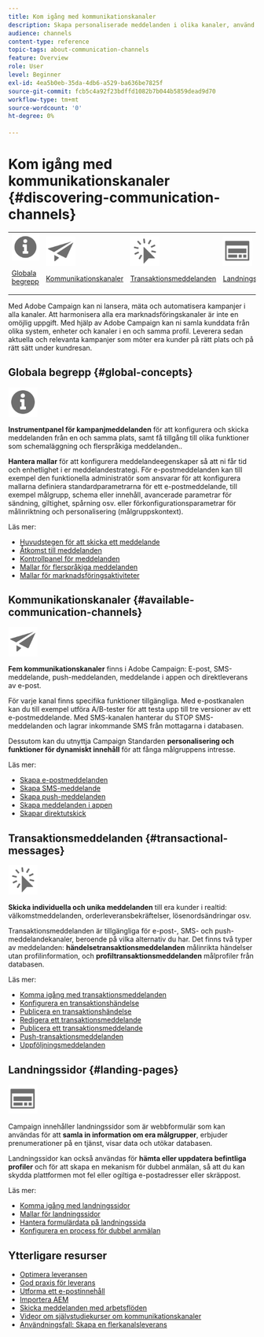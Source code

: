 ```yaml
---
title: Kom igång med kommunikationskanaler
description: Skapa personaliserade meddelanden i olika kanaler, använd mallar, skapa landningssidor och kontrollera bästa praxis.
audience: channels
content-type: reference
topic-tags: about-communication-channels
feature: Overview
role: User
level: Beginner
exl-id: 4ea5b0eb-35da-4db6-a529-ba636be7825f
source-git-commit: fcb5c4a92f23bdffd1082b7b044b5859dead9d70
workflow-type: tm+mt
source-wordcount: '0'
ht-degree: 0%

---
```


# Kom igång med kommunikationskanaler {#discovering-communication-channels}

<table>
<tr>
<td><img src="assets/do-not-localize/icon_concepts.svg" width="60px"><p><a href="#global-concepts">Globala begrepp</a></p></td>
<td><img src="assets/do-not-localize/icon_channels.svg" width="60px"><p><a href="#available-communication-channels">Kommunikationskanaler</a></p></td>
<td><img src="assets/do-not-localize/icon_transactional.svg" width="60px"><p><a href="#transactional-messages">Transaktionsmeddelanden</a></p></td>
<td><img src="assets/do-not-localize/icon_landing.svg" width="60px"><p><a href="#landing-pages">Landningssidor</a></p></td></tr>
</table>

Med Adobe Campaign kan ni lansera, mäta och automatisera kampanjer i alla kanaler.
Att harmonisera alla era marknadsföringskanaler är inte en omöjlig uppgift. Med hjälp av Adobe Campaign kan ni samla kunddata från olika system, enheter och kanaler i en och samma profil. Leverera sedan aktuella och relevanta kampanjer som möter era kunder på rätt plats och på rätt sätt under kundresan.

## Globala begrepp {#global-concepts}

<img src="assets/do-not-localize/icon_concepts.svg" width="60px">

**Instrumentpanel för kampanjmeddelanden** för att konfigurera och skicka meddelanden från en och samma plats, samt få tillgång till olika funktioner som schemaläggning och flerspråkiga meddelanden..

**Hantera mallar** för att konfigurera meddelandeegenskaper så att ni får tid och enhetlighet i er meddelandestrategi. För e-postmeddelanden kan till exempel den funktionella administratör som ansvarar för att konfigurera mallarna definiera standardparametrarna för ett e-postmeddelande, till exempel målgrupp, schema eller innehåll, avancerade parametrar för sändning, giltighet, spårning osv. eller förkonfigurationsparametrar för målinriktning och personalisering (målgruppskontext).

Läs mer:

* [Huvudstegen för att skicka ett meddelande](../../channels/using/key-steps-to-send-a-message.md)
* [Åtkomst till meddelanden](../../channels/using/accessing-messages.md)
* [Kontrollpanel för meddelanden](../../channels/using/message-dashboard.md)
* [Mallar för flerspråkiga meddelanden](../../channels/using/multilingual-messages-template.md)
* [Mallar för marknadsföringsaktiviteter](../../start/using/marketing-activity-templates.md)

## Kommunikationskanaler {#available-communication-channels}

<img src="assets/do-not-localize/icon_channels.svg"  width="60px">

**Fem kommunikationskanaler** finns i Adobe Campaign: E-post, SMS-meddelande, push-meddelanden, meddelande i appen och direktleverans av e-post.

För varje kanal finns specifika funktioner tillgängliga. Med e-postkanalen kan du till exempel utföra A/B-tester för att testa upp till tre versioner av ett e-postmeddelande. Med SMS-kanalen hanterar du STOP SMS-meddelanden och lagrar inkommande SMS från mottagarna i databasen.

Dessutom kan du utnyttja Campaign Standarden **personalisering och funktioner för dynamiskt innehåll** för att fånga målgruppens intresse.

Läs mer:

* [Skapa e-postmeddelanden](../../channels/using/about-emails.md)
* [Skapa SMS-meddelande](../../channels/using/about-sms-messages.md)
* [Skapa push-meddelanden](../../channels/using/about-push-notifications.md)
* [Skapa meddelanden i appen](../../channels/using/about-in-app-messaging.md)
* [Skapar direktutskick](../../channels/using/about-direct-mail.md)

## Transaktionsmeddelanden {#transactional-messages}

<img src="assets/do-not-localize/icon_transactional.svg" width="60px">

**Skicka individuella och unika meddelanden** till era kunder i realtid: välkomstmeddelanden, orderleveransbekräftelser, lösenordsändringar osv.

Transaktionsmeddelanden är tillgängliga för e-post-, SMS- och push-meddelandekanaler, beroende på vilka alternativ du har. Det finns två typer av meddelanden: **händelsetransaktionsmeddelanden** målinrikta händelser utan profilinformation, och **profiltransaktionsmeddelanden** målprofiler från databasen.

Läs mer:

* [Komma igång med transaktionsmeddelanden](../../channels/using/getting-started-with-transactional-msg.md)
* [Konfigurera en transaktionshändelse](../../channels/using/configuring-transactional-event.md)
* [Publicera en transaktionshändelse](../../channels/using/publishing-transactional-event.md)
* [Redigera ett transaktionsmeddelande](../../channels/using/editing-transactional-message.md)
* [Publicera ett transaktionsmeddelande](../../channels/using/publishing-transactional-message.md)
* [Push-transaktionsmeddelanden](../../channels/using/transactional-push-notifications.md)
* [Uppföljningsmeddelanden](../../channels/using/follow-up-messages.md)

## Landningssidor {#landing-pages}

<img src="assets/do-not-localize/icon_landing.svg" width="60px">

Campaign innehåller landningssidor som är webbformulär som kan användas för att **samla in information om era målgrupper**, erbjuder prenumerationer på en tjänst, visar data och utökar databasen.

Landningssidor kan också användas för **hämta eller uppdatera befintliga profiler** och för att skapa en mekanism för dubbel anmälan, så att du kan skydda plattformen mot fel eller ogiltiga e-postadresser eller skräppost.

Läs mer:

* [Komma igång med landningssidor](../../channels/using/getting-started-with-landing-pages.md)
* [Mallar för landningssidor](../../channels/using/landing-page-templates.md)
* [Hantera formulärdata på landningssida](../../channels/using/managing-landing-page-form-data.md)
* [Konfigurera en process för dubbel anmälan](../../channels/using/setting-up-a-double-opt-in-process.md)

## Ytterligare resurser

* [Optimera leveransen](../../sending/using/about-deliverability.md)
* [God praxis för leverans](../../sending/using/delivery-best-practices.md)
* [Utforma ett e-postinnehåll](../../designing/using/designing-content-in-adobe-campaign.md)
* [Importera AEM](../../integrating/using/creating-email-experience-manager.md)
* [Skicka meddelanden med arbetsflöden](../../automating/using/about-channel-activities.md)
* [Videor om självstudiekurser om kommunikationskanaler](https://experienceleague.adobe.com/docs/campaign-standard-learn/tutorials/communication-channels/email/create-email-from-homepage.html?lang=sv)
* [Användningsfall: Skapa en flerkanalsleverans](../../automating/using/workflow-cross-channel-delivery.md)
